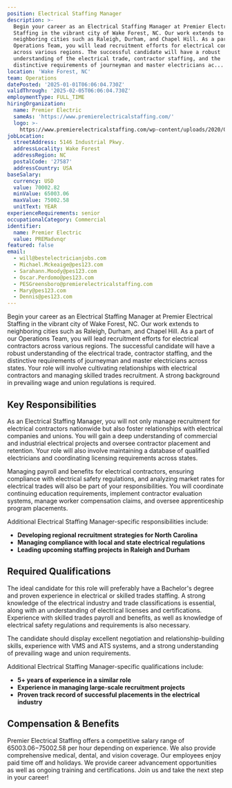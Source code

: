 ```yaml
---
position: Electrical Staffing Manager
description: >-
  Begin your career as an Electrical Staffing Manager at Premier Electrical
  Staffing in the vibrant city of Wake Forest, NC. Our work extends to
  neighboring cities such as Raleigh, Durham, and Chapel Hill. As a part of our
  Operations Team, you will lead recruitment efforts for electrical contractors
  across various regions. The successful candidate will have a robust
  understanding of the electrical trade, contractor staffing, and the
  distinctive requirements of journeyman and master electricians ac...
location: 'Wake Forest, NC'
team: Operations
datePosted: '2025-01-01T06:06:04.730Z'
validThrough: '2025-02-05T06:06:04.730Z'
employmentType: FULL_TIME
hiringOrganization:
  name: Premier Electric
  sameAs: 'https://www.premierelectricalstaffing.com/'
  logo: >-
    https://www.premierelectricalstaffing.com/wp-content/uploads/2020/05/Premier-Electrical-Staffing-logo.png
jobLocation:
  streetAddress: 5146 Industrial Pkwy.
  addressLocality: Wake Forest
  addressRegion: NC
  postalCode: '27587'
  addressCountry: USA
baseSalary:
  currency: USD
  value: 70002.82
  minValue: 65003.06
  maxValue: 75002.58
  unitText: YEAR
experienceRequirements: senior
occupationalCategory: Commercial
identifier:
  name: Premier Electric
  value: PREMadvnqr
featured: false
email:
  - will@bestelectricianjobs.com
  - Michael.Mckeaige@pes123.com
  - Sarahann.Moody@pes123.com
  - Oscar.Perdomo@pes123.com
  - PESGreensboro@premierelectricalstaffing.com
  - Mary@pes123.com
  - Dennis@pes123.com
---
```




Begin your career as an Electrical Staffing Manager at Premier Electrical Staffing in the vibrant city of Wake Forest, NC. Our work extends to neighboring cities such as Raleigh, Durham, and Chapel Hill. As a part of our Operations Team, you will lead recruitment efforts for electrical contractors across various regions. The successful candidate will have a robust understanding of the electrical trade, contractor staffing, and the distinctive requirements of journeyman and master electricians across states. Your role will involve cultivating relationships with electrical contractors and managing skilled trades recruitment. A strong background in prevailing wage and union regulations is required. 

## Key Responsibilities

As an Electrical Staffing Manager, you will not only manage recruitment for electrical contractors nationwide but also foster relationships with electrical companies and unions. You will gain a deep understanding of commercial and industrial electrical projects and oversee contractor placement and retention. Your role will also involve maintaining a database of qualified electricians and coordinating licensing requirements across states. 

Managing payroll and benefits for electrical contractors, ensuring compliance with electrical safety regulations, and analyzing market rates for electrical trades will also be part of your responsibilities. You will coordinate continuing education requirements, implement contractor evaluation systems, manage worker compensation claims, and oversee apprenticeship program placements. 

Additional Electrical Staffing Manager-specific responsibilities include:
- **Developing regional recruitment strategies for North Carolina**
- **Managing compliance with local and state electrical regulations**
- **Leading upcoming staffing projects in Raleigh and Durham**

## Required Qualifications

The ideal candidate for this role will preferably have a Bachelor's degree and proven experience in electrical or skilled trades staffing. A strong knowledge of the electrical industry and trade classifications is essential, along with an understanding of electrical licenses and certifications. Experience with skilled trades payroll and benefits, as well as knowledge of electrical safety regulations and requirements is also necessary. 

The candidate should display excellent negotiation and relationship-building skills, experience with VMS and ATS systems, and a strong understanding of prevailing wage and union requirements. 

Additional Electrical Staffing Manager-specific qualifications include:
- **5+ years of experience in a similar role**
- **Experience in managing large-scale recruitment projects**
- **Proven track record of successful placements in the electrical industry**

## Compensation & Benefits

Premier Electrical Staffing offers a competitive salary range of $65003.06-$75002.58 per hour depending on experience. We also provide comprehensive medical, dental, and vision coverage. Our employees enjoy paid time off and holidays. We provide career advancement opportunities as well as ongoing training and certifications. Join us and take the next step in your career!
